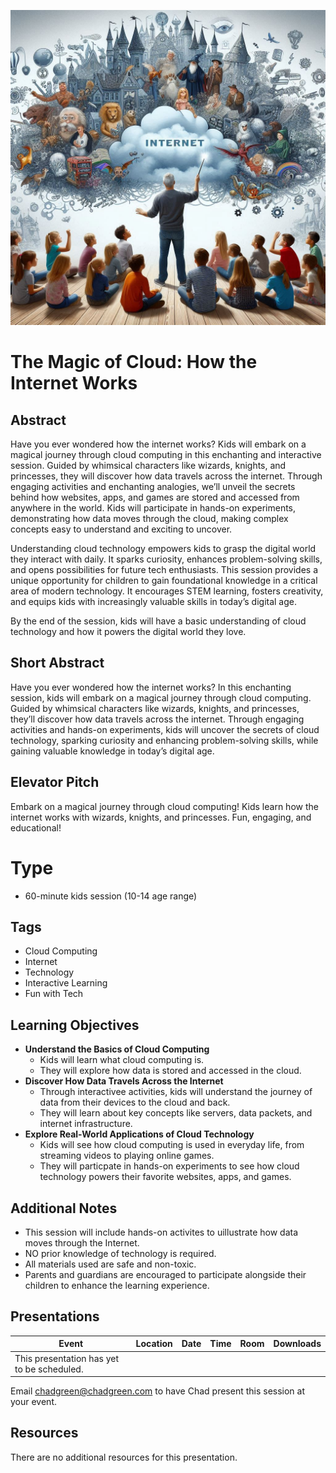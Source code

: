 ![Presentation Title](thumbnail.jpg)

# The Magic of Cloud: How the Internet Works

## Abstract
Have you ever wondered how the internet works? Kids will embark on a magical journey through cloud computing in this enchanting and interactive session. Guided by whimsical characters like wizards, knights, and princesses, they will discover how data travels across the internet. Through engaging activities and enchanting analogies, we’ll unveil the secrets behind how websites, apps, and games are stored and accessed from anywhere in the world. Kids will participate in hands-on experiments, demonstrating how data moves through the cloud, making complex concepts easy to understand and exciting to uncover.

Understanding cloud technology empowers kids to grasp the digital world they interact with daily. It sparks curiosity, enhances problem-solving skills, and opens possibilities for future tech enthusiasts. This session provides a unique opportunity for children to gain foundational knowledge in a critical area of modern technology. It encourages STEM learning, fosters creativity, and equips kids with increasingly valuable skills in today’s digital age.

By the end of the session, kids will have a basic understanding of cloud technology and how it powers the digital world they love.

## Short Abstract
Have you ever wondered how the internet works? In this enchanting session, kids will embark on a magical journey through cloud computing. Guided by whimsical characters like wizards, knights, and princesses, they’ll discover how data travels across the internet. Through engaging activities and hands-on experiments, kids will uncover the secrets of cloud technology, sparking curiosity and enhancing problem-solving skills, while gaining valuable knowledge in today’s digital age.

## Elevator Pitch
Embark on a magical journey through cloud computing! Kids learn how the internet works with wizards, knights, and princesses. Fun, engaging, and educational!

# Type
- 60-minute kids session (10-14 age range)

## Tags
- Cloud Computing
- Internet
- Technology
- Interactive Learning
- Fun with Tech

## Learning Objectives
- **Understand the Basics of Cloud Computing**
  - Kids will learn what cloud computing is.
  - They will explore how data is stored and accessed in the cloud.
- **Discover How Data Travels Across the Internet**
  - Through interactivee activities, kids will understand the journey of data from their devices to the cloud and back.
  - They will learn about key concepts like servers, data packets, and internet infrastructure.
- **Explore Real-World Applications of Cloud Technology**
  - Kids will see how cloud computing is used in everyday life, from streaming videos to playing online games.
  - They will particpate in hands-on experiments to see how cloud technology powers their favorite websites, apps, and games.
 
## Additional Notes
- This session will include hands-on activites to uillustrate how data moves through the Internet.
- NO prior knowledge of technology is required.
- All materials used are safe and non-toxic.
- Parents and guardians are encouraged to participate alongside their children to enhance the learning experience.

## Presentations

| Event | Location | Date | Time | Room | Downloads |
|-------|:--------:|-----:|-----:|-----:|----------:|
| This presentation has yet to be scheduled. | | | | | |

Email [chadgreen@chadgreen.com](mailto:chadgreen@chadgreen.com?subject=Presentation%20Request:%20The%20Magic%20of%20Cloud) to have Chad present this session at your event.

## Resources
There are no additional resources for this presentation.
